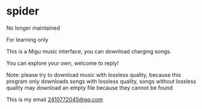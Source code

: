 # spider
No longer maintained

For learning only

This is a Migu music interface, you can download charging songs.

You can explore your own, welcome to reply!


Note: please try to download music with lossless quality, because this program only downloads songs with lossless quality, songs without lossless quality may download an empty file because they cannot be found




This is my email 2410772045@qq.com

